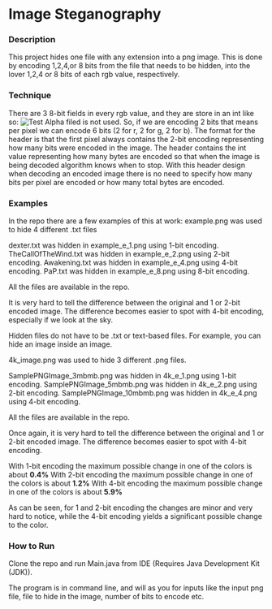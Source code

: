 # Image Steganography

### Description
This project hides one file with any extension into a png image. This is done by encoding 1,2,4,or 8 bits from the file that needs to be hidden, into the lover 1,2,4 or 8 bits of each rgb value, respectively. 

### Technique 
There are 3 8-bit fields in every rgb value, and they are store in an int like so:
![Test](https://www.google.com/url?sa=i&url=https%3A%2F%2Ftwiserandom.com%2Fandroid%2Fgraphics%2Fcolor-in-android-a-tutorial%2Findex.html&psig=AOvVaw3_sYq5RzIggtcMQawfz3Kd&ust=1617915717628000&source=images&cd=vfe&ved=0CAIQjRxqFwoTCJiFq_GD7e8CFQAAAAAdAAAAABAD)
Alpha filed is not used. 
So, if we are encoding 2 bits that means per pixel we can encode 6 bits (2 for r, 2 for g, 2 for b).
The format for the header is that the first pixel always contains the 2-bit encoding representing how many bits were encoded in the image. The header contains the int value representing how many bytes are encoded so that when the image is being decoded algorithm knows when to stop.
With this header design when decoding an encoded image there is no need to specify how many bits per pixel are encoded or how many total bytes are encoded.

### Examples
In the repo there are a few examples of this at work:
example.png was used to hide 4 different .txt files

dexter.txt was hidden in example_e_1.png using 1-bit encoding.
TheCallOfTheWind.txt was hidden in example_e_2.png using 2-bit encoding.
Awakening.txt was hidden in example_e_4.png using 4-bit encoding.
PaP.txt was hidden in example_e_8.png using 8-bit encoding.

All the files are available in the repo.

It is very hard to tell the difference between the original and 1 or 2-bit encoded image. The difference becomes easier to spot with 4-bit encoding, especially if we look at the sky. 

Hidden files do not have to be .txt or text-based files. For example, you can hide an image inside an image. 

4k_image.png was used to hide 3 different .png files.

SamplePNGImage_3mbmb.png was hidden in 4k_e_1.png using 1-bit encoding.
SamplePNGImage_5mbmb.png was hidden in 4k_e_2.png using 2-bit encoding.
SamplePNGImage_10mbmb.png was hidden in 4k_e_4.png using 4-bit encoding.

All the files are available in the repo.

Once again, it is very hard to tell the difference between the original and 1 or 2-bit encoded image. The difference becomes easier to spot with 4-bit encoding. 

With 1-bit encoding the maximum possible change in one of the colors is about **0.4%**
With 2-bit encoding the maximum possible change in one of the colors is about **1.2%**
With 4-bit encoding the maximum possible change in one of the colors is about **5.9%**

As can be seen, for 1 and 2-bit encoding the changes are minor and very hard to notice, while the 4-bit encoding yields a significant possible change to the color.

### How to Run

Clone the repo and run Main.java from IDE (Requires Java Development Kit (JDK)).

The program is in command line, and will as you for inputs like the input png file, file to hide in the image, number of bits to encode etc.

